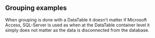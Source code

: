 ## Grouping examples

When grouping is done with a DataTable it doesn't matter if Microsoft Access, SQL-Server is used as when at the DataTable container level it simply does not matter as the data is disconnected from the database.